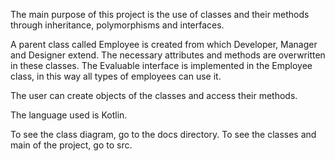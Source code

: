 The main purpose of this project is the use of classes and their methods through inheritance,
polymorphisms and interfaces.

A parent class called Employee is created from which Developer, Manager and Designer extend.
The necessary attributes and methods are overwritten in these classes.
The Evaluable interface is implemented in the Employee class, in this way all types of employees can use it.

The user can create objects of the classes and access their methods.

The language used is Kotlin.

To see the class diagram, go to the docs directory.
To see the classes and main of the project, go to src.
